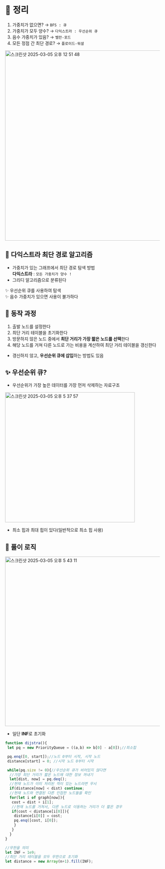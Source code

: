 # 📂 정리
1. 가중치가 없으면? → `BFS : 큐`
2. 가중치가 모두 양수? → `다익스트라 : 우선순위 큐 `
3. 음수 가중치가 있음? → `벨만-포드`
4. 모든 정점 간 최단 경로? → `플로이드-워셜`

<img width="617" alt="스크린샷 2025-03-05 오후 12 51 48" src="https://github.com/user-attachments/assets/1aa1d497-eefb-408e-bc28-1055a3c15799" />

## 🚀 다익스트라 최단 경로 알고리즘 

- 가중치가 있는 그래프에서 최단 경로 탐색 방법<br/>
 **다익스트라** : `모든 가중치가 양수 !` <br/>
- 그리디 알고리즘으로 분류된다
 
✨ 우선순위 큐를 사용하여 탐색  
✨ 음수 가중치가 있으면 사용이 불가하다

## 📑 동작 과정  
1. 출발 노드를 설정한다
2. 최단 거리 테이블을 초기화한다
3. 방문하지 않은 노드 중에서 **최단 거리가 가장 짧은 노드를 선택**한다
4. 해당 노드를 거쳐 다른 노드로 가는 비용을 계산하여 최단 거리 테이블을 갱신한다
- 갱신하지 않고, **우선순위 큐에 삽입**하는 방법도 있음

## ✨ 우선순위 큐? 

- 우선순위가 가장 높은 데이터를 가장 먼저 삭제하는 자료구조

<img width="422" alt="스크린샷 2025-03-05 오후 5 37 57" src="https://github.com/user-attachments/assets/fa02b9fc-9aa3-4a6c-805b-076fd4056a6c" />

- 최소 힙과 최대 힙이 있다(일반적으로 최소 힙 사용)

## 📑 풀이 로직 

<img width="550" alt="스크린샷 2025-03-05 오후 5 43 11" src="https://github.com/user-attachments/assets/f96f88be-d28c-49ec-97e3-6228f968477f" />

- 일단 **INF**로 초기화

```js
function dijstra(){
 let pq = new PriorityQueue = ((a,b) => b[0] - a[0]);//최소힙

 pq.enq([0, start]);//노드 0부터 시작, 시작 노드
 distance[start] = 0; //시작 노드 0부터 시작

 while(pq.size != 0){//우선순위 큐가 비어있지 않다면
  //가장 최단 거리가 짧은 노드에 대한 정보 꺼내기
  let[dist, now] = pq.deq();
  //현재 노드가 이미 처리된 적이 있는 노드라면 무시
  if(distance[now] < dist) continue;
  //현재 노드와 연결된 다른 인접한 노드들을 확인
  for(let i of graph[now]){
   cost = dist + i[1];
   //현재 노드를 거쳐서, 다른 노드로 이동하는 거리가 더 짧은 경우
   if(cost < distance[i[0]]){
    distance[i[0]] = cost;
    pq.enq([cost, i[0]);
    }
   }
  }
}
```
```js
//무한을 의미 
let INF = 1e9; 
//최단 거리 테이블을 모두 무한으로 초기화
let distance = new Array(n+1).fill(INF);
```
